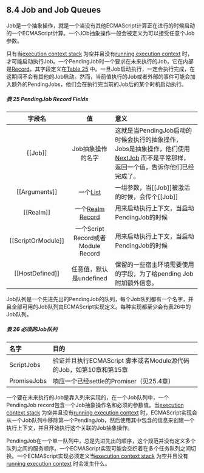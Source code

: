 ## 8.4 Job and Job Queues

Job是一个抽象操作，就是一个当没有其他ECMAScript计算正在进行的时候启动的一个ECMAScript计算。一个JOb抽象操作一般会被定义为可以接受任意个Job参数。

只有当[execution context stack](http://www.ecma-international.org/ecma-262/7.0/index.html#execution-context-stack) 为空并且没有[running execution context](http://www.ecma-international.org/ecma-262/7.0/index.html#running-execution-context) 时，才可能启动执行Job。一个PendingJob时一个要求在未来执行的Job，它在内部是[Record](http://www.ecma-international.org/ecma-262/7.0/index.html#sec-list-and-record-specification-type)，其字段定义在[Table 25](http://www.ecma-international.org/ecma-262/7.0/index.html#table-25) 中。一旦Job启动执行，一定会执行完成，在这期间不会有其他的Job启动。然而，当前值执行的Job或者外部的事件可能会加入额外的PendingJobs，他们会在执行完当前的Job后的某个时机启动执行。

##### 表 25 PendingJob Record Fields

| 字段名 | 值 | 意义 |
| :---: | :---: | :--- |
| \[\[Job\]\] | Job抽象操作的名字 | 这就是当PendingJob启动的时候会执行的抽象操作，Jobs是抽象操作，他们使用[NextJob](http://www.ecma-international.org/ecma-262/7.0/index.html#sec-nextjob-result) 而不是平常那样，返回一个值，告诉你他们已经完成了。 |
| \[\[Arguments\]\] | 一个[List](http://www.ecma-international.org/ecma-262/7.0/index.html#sec-list-and-record-specification-type) | 一组参数，当\[\[Job\]\]被激活的时候，会传个\[\[Job\]\] |
| \[\[Realm\]\] | 一个[Realm Record](http://www.ecma-international.org/ecma-262/7.0/index.html#realm-record) | 用来启动执行上下文，当启动PendingJob的时候 |
| \[\[ScriptOrModule\]\] | 一个Script Record或者Module Record | 用来启动执行上下文，当启动PendingJob的时候 |
| \[\[HostDefined\]\] | 任意值，默认是undefined | 保留的一些宿主环境需要使用的字段，为了给pending Job附加额外信息。 |

Job队列是一个先进先出的PendingJob的队列，每个Job队列都有一个名字，并且全部可用的Job队列由ECMAScript实现定义。每种实现都至少会有表26中的Job队列。

##### 表 26 必须的Job队列

| 名字 | 目的 |
| :--- | :--- |
| ScriptJobs | 验证并且执行ECMAScript 脚本或者Module源代码的Job，如第10章和第15章 |
| PromiseJobs | 响应一个已经settle的Promiser（见25.4章） |

一个要在未来执行的Job是靠入列来实现的，在一个Job队列中，一个PendingJob record包含一个Job抽象操作名和必须的参数值。当[execution context stack](http://www.ecma-international.org/ecma-262/7.0/index.html#execution-context-stack) 为空并且没有[running execution context](http://www.ecma-international.org/ecma-262/7.0/index.html#running-execution-context) 时，ECMAScript实现会从一个Job队列中移除第一个PendingJob，然后使用其中包含的信息来创建一个执行上下文，并且开始执行这个关联的Job抽象操作。

PendingJob在一个单一队列中，总是先进先出的顺序，这个规范并没有定义多个队列之间的服务顺序。一个ECMAScript实现可能会交织着在多个任务队列之间切换。一个ECMAScript实现必须定义当[execution context stack](http://www.ecma-international.org/ecma-262/7.0/index.html#execution-context-stack) 为空并且没有[running execution context](http://www.ecma-international.org/ecma-262/7.0/index.html#running-execution-context) 时会发生什么。













